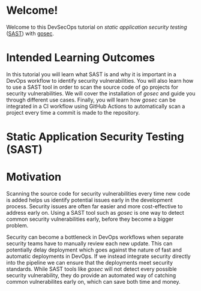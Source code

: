 # Welcome!

Welcome to this DevSecOps tutorial on *static application security testing* ([SAST](https://en.wikipedia.org/wiki/Static_application_security_testing)) with [gosec](https://github.com/securego/gosec). <br>

# Intended Learning Outcomes

In this tutorial you will learn what SAST is and why it is important in a DevOps workflow to identify security vulnerabilities. You will also learn how to use a SAST tool in order to scan the source code of go projects for security vulnerabilities. We will cover the installation of *gosec* and guide you through different use cases. Finally, you will learn how *gosec* can be integrated in a CI workflow using GitHub Actions to automatically scan a project every time a commit is made to the repository.

# Static Application Security Testing (SAST)



# Motivation

Scanning the source code for security vulnerabilities every time new code is added helps us identify potential issues early in the development process. Security issues are often far easier and more cost-effective to address early on. Using a SAST tool such as *gosec* is one way to detect common security vulnerabilities early, before they become a bigger problem.

Security can become a bottleneck in DevOps workflows when separate security teams have to manually review each new update. This can potentially delay deployment which goes against the nature of fast and automatic deployments in DevOps. If we instead integrate security directly into the pipeline we can ensure that the deployments meet security standards. While SAST tools like *gosec* will not detect every possible security vulnerability, they do provide an automated way of catching common vulnerabilites early on, which can save both time and money.